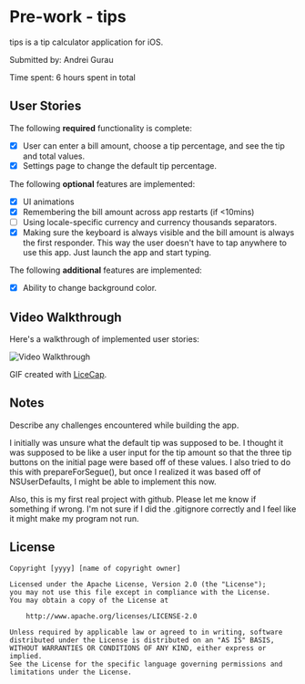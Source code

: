 # Pre-work - tips

tips is a tip calculator application for iOS.

Submitted by: Andrei Gurau

Time spent: 6 hours spent in total

## User Stories

The following **required** functionality is complete:

* [X] User can enter a bill amount, choose a tip percentage, and see the tip and total values.
* [X] Settings page to change the default tip percentage.

The following **optional** features are implemented:
* [X] UI animations
* [X] Remembering the bill amount across app restarts (if <10mins)
* [ ] Using locale-specific currency and currency thousands separators.
* [X] Making sure the keyboard is always visible and the bill amount is always the first responder. This way the user doesn't have to tap anywhere to use this app. Just launch the app and start typing.

The following **additional** features are implemented:

- [X] Ability to change background color.

## Video Walkthrough 

Here's a walkthrough of implemented user stories:

<img src='http://i.imgur.com/iq3tkiI.gifv' title='Video Walkthrough' width='' alt='Video Walkthrough' />

GIF created with [LiceCap](http://www.cockos.com/licecap/).

## Notes

Describe any challenges encountered while building the app.

I initially was unsure what the default tip was supposed to be. I thought it was 
supposed to be like a user input for the tip amount so that the three tip
buttons on the initial page were based off of these values. I also tried to
do this with prepareForSegue(), but once I realized it was based off of NSUserDefaults,
I might be able to implement this now.

Also, this is my first real project with github. Please let me know if something if wrong.
I'm not sure if I did the .gitignore correctly and I feel like it might make my program not run.

## License

    Copyright [yyyy] [name of copyright owner]

    Licensed under the Apache License, Version 2.0 (the "License");
    you may not use this file except in compliance with the License.
    You may obtain a copy of the License at

        http://www.apache.org/licenses/LICENSE-2.0

    Unless required by applicable law or agreed to in writing, software
    distributed under the License is distributed on an "AS IS" BASIS,
    WITHOUT WARRANTIES OR CONDITIONS OF ANY KIND, either express or implied.
    See the License for the specific language governing permissions and
    limitations under the License.
